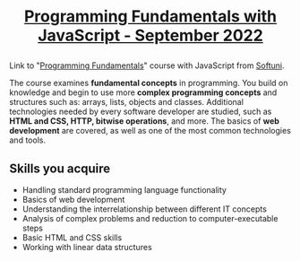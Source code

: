 
# <p align="center"><a href=https://softuni.bg/trainings/3839/programming-fundamentals-with-javascript-september-2022> Programming Fundamentals with JavaScript - September 2022 <a/>
  
Link to "[Programming Fundamentals](https://softuni.bg/trainings/3839/programming-fundamentals-with-javascript-september-2022)" course with JavaScript from [Softuni](https://softuni.bg/).

  
The course examines **fundamental concepts** in programming. You build on knowledge and begin to use more **complex programming concepts** and structures such as: arrays, lists, objects and classes. Additional technologies needed by every software developer are studied, such as **HTML and CSS, HTTP, bitwise operations**, and more. The basics of **web development** are covered, as well as one of the most common technologies and tools.

## Skills you **acquire**
- Handling standard programming language functionality
- Basics of web development
- Understanding the interrelationship between different IT concepts
- Analysis of complex problems and reduction to computer-executable steps
- Basic HTML and CSS skills
- Working with linear data structures